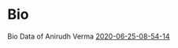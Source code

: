 # Bio

Bio Data of Anirudh Verma
[2020-06-25-08-54-14](https://user-images.githubusercontent.com/75009931/100592901-be050400-331d-11eb-803d-61db76bc0015.jpg)
